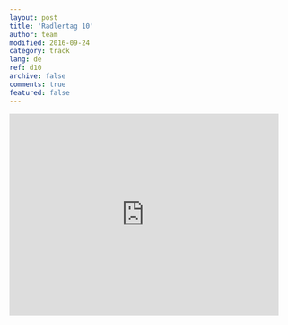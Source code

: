 ```yaml
---   
layout: post 
title: 'Radlertag 10'  
author: team 
modified: 2016-09-24
category: track 
lang: de 
ref: d10
archive: false 
comments: true 
featured: false 
--- 
```


                                                                                                                                                                                                                                                                                                                                                                                                                                                                                                              

<iframe width='480' height='360' src='http://track-kit.net/maps_s3/?v=embed&track=229806.gpx' frameborder='0' allowfullscreen></iframe>